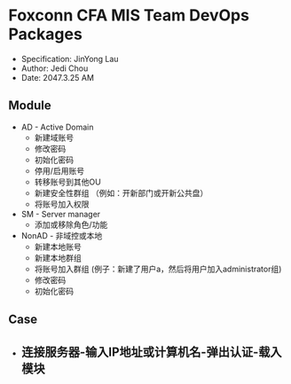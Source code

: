 Foxconn CFA MIS Team DevOps Packages
====================================
* Specification: JinYong Lau
* Author: Jedi Chou
* Date: 2047.3.25 AM

## Module
* AD - Active Domain
  - 新建域账号
  - 修改密码 
  - 初始化密码
  - 停用/启用账号
  - 转移账号到其他OU
  - 新建安全性群组 （例如：开新部门或开新公共盘）
  - 将账号加入权限
* SM - Server manager
  - 添加或移除角色/功能
* NonAD - 非域控或本地
  - 新建本地账号
  - 新建本地群组
  - 将账号加入群组 (例子：新建了用户a，然后将用户加入administrator组)
  - 修改密码
  - 初始化密码

## Case
* 连接服务器-输入IP地址或计算机名-弹出认证-载入模块
  - 